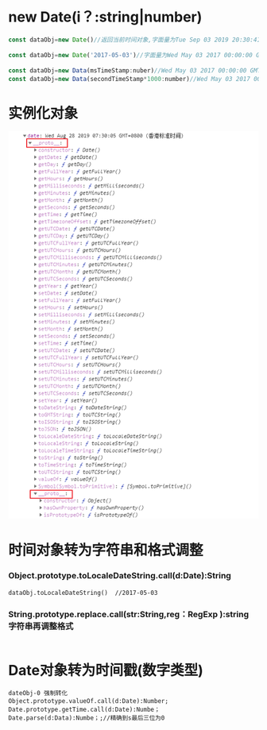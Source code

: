 # new  Date(i？:string|number)

```js
const dataObj=new Date()//返回当前时间对象,字面量为Tue Sep 03 2019 20:30:41 GMT+0800 (香港标准时间)
```
```js
const dataObj=new Date('2017-05-03')//字面量为Wed May 03 2017 00:00:00 GMT+0800 (香港标准时间)
```
```js
const dataObj=new Data(msTimeStamp:nuber)//Wed May 03 2017 00:00:00 GMT+0800 (香港标准时间)
const dataObj=new Data(secondTimeStamp*1000:number)//Wed May 03 2017 00:00:00 GMT+0800 (香港标准时间)
```



#  实例化对象

![1566951214952](img/1566951214952.png)



# 时间对象转为字符串和格式调整

### Object.prototype.toLocaleDateString.call(d:Date):String

```
dataObj.toLocaleDateString()  //2017-05-03
```

### String.prototype.replace.call(str:String,reg：RegExp ):string  字符串再调整格式

```

```

# Date对象转为时间戳(数字类型)

```
dateObj-0 强制转化
Object.prototype.valueOf.call(d:Date):Number;
Date.prototype.getTime.call(d:Date):Numbe；
Date.parse(d:Data):Numbe；;//精确到s最后三位为0
```


